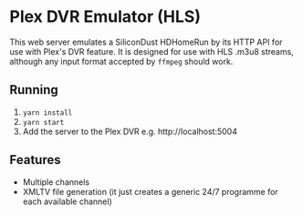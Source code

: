 # Plex DVR Emulator (HLS)
This web server emulates a SiliconDust HDHomeRun by its HTTP API for use with Plex's DVR feature. It is designed for use with HLS .m3u8 streams, although any input format accepted by `ffmpeg` should work.

## Running
1. `yarn install`
2. `yarn start`
3. Add the server to the Plex DVR e.g. http://localhost:5004

## Features
- Multiple channels
- XMLTV file generation (it just creates a generic 24/7 programme for each available channel)
